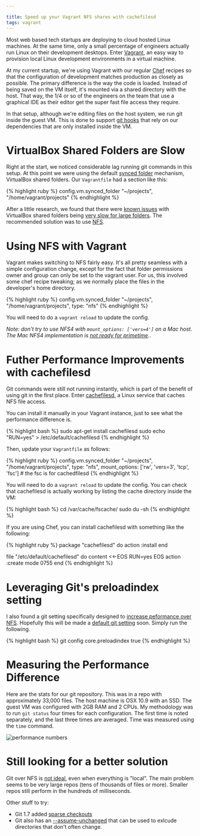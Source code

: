 ```yaml
---

title: Speed up your Vagrant NFS shares with cachefilesd
tags: vagrant
---
```


Most web based tech startups are deploying to cloud hosted Linux machines. At the same time, only a small percentage of engineers actually run Linux on their development desktops. Enter [Vagrant](http://www.vagrantup.com/), an easy way to provision local Linux development environments in a virtual machine.

At my current startup, we're using Vagrant with our regular [Chef](http://www.getchef.com/chef/) recipes so that the configuration of development matches production as closely as possible. The primary difference is the way the code is loaded. Instead of being saved on the VM itself, it's mounted via a shared directory with the host. That way, the 1/4 or so of the engineers on the team that use a graphical IDE as their editor get the super fast file access they require.

In that setup, although we're editing files on the host system, we run git inside the guest VM. This is done to support [git hooks](http://git-scm.com/book/en/Customizing-Git-Git-Hooks) that rely on our dependencies that are only installed inside the VM.

# VirtualBox Shared Folders are Slow

Right at the start, we noticed considerable lag running git commands in this setup. At this point we were using the default [synced folder](http://docs.vagrantup.com/v2/synced-folders/basic_usage.html) mechanism, VirtualBox shared folders. Our `Vagrantfile` had a section like this:

{% highlight ruby %}
config.vm.synced_folder "~/projects", "/home/vagrant/projects"
{% endhighlight %}

After a little research, we found that there were [known issues](http://jsosic.wordpress.com/tag/shared-folders/) with VirtualBox shared folders being [very slow for large folders](https://forums.virtualbox.org/viewtopic.php?f=6&t=55044). The recommended solution was to use [NFS](http://en.wikipedia.org/wiki/Network_File_System).

# Using NFS with Vagrant

Vagrant makes switching to NFS fairly easy. It's all pretty seamless with a simple configuration change, except for the fact that folder permissions owner and group can only be set to the vagrant user. For us, this involved some chef recipe tweaking; as we normally place the files in the developer's home directory.

{% highlight ruby %}
config.vm.synced_folder "~/projects", "/home/vagrant/projects", type: "nfs"
{% endhighlight %}

You will need to do a `vagrant reload` to update the config.

*Note: don't try to use NFS4 with `mount_options: ['vers=4']` on a Mac host. The Mac NFS4 implementation is [not ready for primetime](http://dfusion.com.au/wiki/tiki-index.php?page=NFSv4+on+Apple+OS+X).*.

# Futher Performance Improvements with cachefilesd

Git commands were still not running instantly, which is part of the benefit of using git in the first place. Enter [cachefilesd](http://linux.die.net/man/8/cachefilesd), a Linux service that caches NFS file access.

You can install it manually in your Vagrant instance, just to see what the performance difference is.

{% highlight bash %}
sudo apt-get install cachefilesd
sudo echo "RUN=yes" > /etc/default/cachefilesd
{% endhighlight %}

Then, update your `Vagrantfile` as follows:

{% highlight ruby %}
config.vm.synced_folder "~/projects", "/home/vagrant/projects", type: "nfs", mount_options: ['rw', 'vers=3', 'tcp', 'fsc']  # the fsc is for cachedfilesd
{% endhighlight %}

You will need to do a `vagrant reload` to update the config. You can check that cachefilesd is actually working by listing the cache directory inside the VM:

{% highlight bash %}
cd /var/cache/fscache/
sudo du -sh
{% endhighlight %}

If you are using Chef, you can install cachefilesd with something like the following:

{% highlight ruby %}
package "cachefilesd" do
  action :install
end

file "/etc/default/cachefilesd" do
  content <<-EOS
RUN=yes
  EOS
  action :create
  mode 0755
end
{% endhighlight %}

# Leveraging Git's preloadindex setting

I also found a git setting specifically designed to [increase peformance over NFS](http://git-scm.com/docs/git-config). Hopefully this will be made a [default git setting](http://git.661346.n2.nabble.com/git-status-takes-30-seconds-on-Windows-7-Why-td7580816.html#a7580853) soon. Simply run the following.

{% highlight bash %}
git config core.preloadindex true
{% endhighlight %}

# Measuring the Performance Difference

Here are the stats for our git repository. This was in a repo with approximately 33,000 files. The host machine is OSX 10.9 with an SSD. The guest VM was configured with 2GB RAM and 2 CPUs. My methodology was to run `git status` four times for each configuration. The first time is noted separately, and the last three times are averaged. Time was measured using the `time` command.

![performance numbers](/blog/images/nfsgit.png)

# Still looking for a better solution

Git over NFS is [not ideal](http://git.661346.n2.nabble.com/hosting-git-on-a-nfs-td1489016.html), even when everything is "local". The main problem seems to be very large repos (tens of thousands of files or more). Smaller repos still perform in the hundreds of milliseconds.

Other stuff to try:

- Git 1.7 added [sparse checkouts](http://jasonkarns.com/blog/subdirectory-checkouts-with-git-sparse-checkout/)
- Git also has an [--assume-unchanged](http://git-scm.com/docs/git-update-index#_using_%60%60assume_unchanged%27%27_bit) that can be used to exlcude directories that don't often change.
